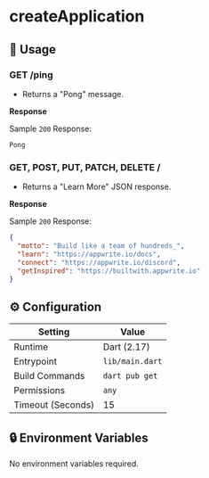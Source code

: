 # createApplication

## 🧰 Usage

### GET /ping

- Returns a "Pong" message.

**Response**

Sample `200` Response:

```text
Pong
```

### GET, POST, PUT, PATCH, DELETE /

- Returns a "Learn More" JSON response.

**Response**

Sample `200` Response:

```json
{
  "motto": "Build like a team of hundreds_",
  "learn": "https://appwrite.io/docs",
  "connect": "https://appwrite.io/discord",
  "getInspired": "https://builtwith.appwrite.io"
}
```

## ⚙️ Configuration

| Setting           | Value           |
| ----------------- | --------------- |
| Runtime           | Dart (2.17)     |
| Entrypoint        | `lib/main.dart` |
| Build Commands    | `dart pub get`  |
| Permissions       | `any`           |
| Timeout (Seconds) | 15              |

## 🔒 Environment Variables

No environment variables required.
